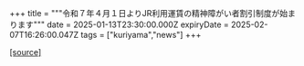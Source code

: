 +++
title = """令和７年４月１日よりJR利用運賃の精神障がい者割引制度が始まります"""
date = 2025-01-13T23:30:00.000Z
expiryDate = 2025-02-07T16:26:00.047Z
tags = ["kuriyama","news"]
+++


[[source]](https://www.town.kuriyama.hokkaido.jp/soshiki/39/29835.html)
